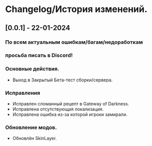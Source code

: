 # Changelog/История изменений.

## [0.0.1] - 22-01-2024
### По всем актуальным ошибкам/багам/недоработкам 
### просьба писать в Discord!

### Основные действия.
- Выход в Закрытый Бета-тест сборки/сервера.

### Исправления
- Исправлен сломанный рецепт в Gateway of Darkness.
- Исправлена​​ отсутствующая локализация.
- Исправлена ошибка из-за которой игроки замирали.

### Обновление модов.
- Обновлён SkinLayer.
